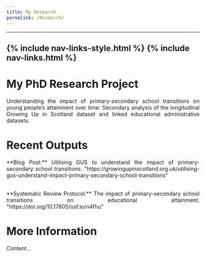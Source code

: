 ```yaml
---
title: My Research
permalink: /Research/
---
```

---
{% include nav-links-style.html %}
{% include nav-links.html %}
---

# My PhD Research Project

<div style="text-align: justify; margin-bottom: 1.0em;">
Understanding the impact of primary-secondary school transitions on young people’s attainment over time: Secondary analysis of the longitudinal Growing Up in Scotland dataset and linked educational administrative datasets.
</div>

# Recent Outputs

<div style="text-align: justify; margin-bottom: 1.0em;">
**Blog Post:**
Utilising GUS to understand the impact of primary-secondary school transitions. "https://growingupinscotland.org.uk/utilising-gus-understand-impact-primary-secondary-school-transitions"
</div>
<br>
<div style="text-align: justify; margin-bottom: 1.0em;">
**Systematic Review Protocol:**
The impact of primary-secondary school transitions on educational attainment. "https://doi.org/10.17605/osf.io/n4fhu"
</div>

# More Information

Content...
